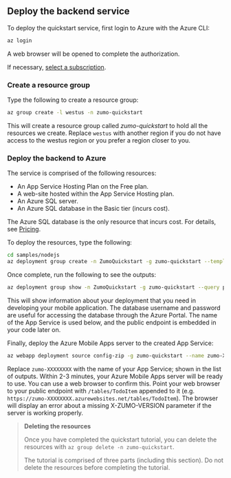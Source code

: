 ## Deploy the backend service

To deploy the quickstart service, first login to Azure with the Azure CLI:

```bash
az login
```

A web browser will be opened to complete the authorization.

If necessary, [select a subscription](https://docs.microsoft.com/cli/azure/manage-azure-subscriptions-azure-cli).

### Create a resource group

Type the following to create a resource group:

```bash
az group create -l westus -n zumo-quickstart
```

This will create a resource group called _zumo-quickstart_ to hold all the resources we create. Replace `westus` with another region if you do not have access to the westus region or you prefer a region closer to you.

### Deploy the backend to Azure

The service is comprised of the following resources:

* An App Service Hosting Plan on the Free plan.
* A web-site hosted within the App Service Hosting plan.
* An Azure SQL server.
* An Azure SQL database in the Basic tier (incurs cost).

The Azure SQL database is the only resource that incurs cost.  For details, see [Pricing](https://azure.microsoft.com/en-us/pricing/details/sql-database/single/).

To deploy the resources, type the following:

```bash
cd samples/nodejs
az deployment group create -n ZumoQuickstart -g zumo-quickstart --template-file ./azuredeploy.json
```

Once complete, run the following to see the outputs:

```bash
az deployment group show -n ZumoQuickstart -g zumo-quickstart --query properties.outputs
```

This will show information about your deployment that you need in developing your mobile application.  The database username and password are useful for accessing the database through the Azure Portal.  The name of the App Service is used below, and the public endpoint is embedded in your code later on.

Finally, deploy the Azure Mobile Apps server to the created App Service:

```bash
az webapp deployment source config-zip -g zumo-quickstart --name zumo-XXXXXXXX --src ./zumoserver.zip
```

Replace `zumo-XXXXXXXX` with the name of your App Service; shown in the list of outputs.  Within 2-3 minutes, your Azure Mobile Apps server will be ready to use.  You can use a web browser to confirm this.  Point your web browser to your public endpoint with `/tables/TodoItem` appended to it (e.g. `https://zumo-XXXXXXXX.azurewebsites.net/tables/TodoItem`).  The browser will display an error about a missing X-ZUMO-VERSION parameter if the server is working properly.

> **Deleting the resources**
>
> Once you have completed the quickstart tutorial, you can delete the resources with `az group delete -n zumo-quickstart`.
> 
> The tutorial is comprised of three parts (including this section).  Do not delete the resources before completing the tutorial.
